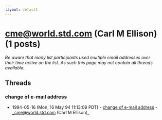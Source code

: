 ```yaml
---
layout: default
---
```


# cme@world.std.com (Carl M Ellison) (1 posts)

_Be aware that many list participants used multiple email addresses over their time active on the list. As such this page may not contain all threads available._

## Threads

### change of e-mail address
+ 1994-05-16 (Mon, 16 May 94 11:13:09 PDT) - [change of e-mail address](/archive/1994/05/68aa6ec0e901687df4c510a9fc34c9761f5f6da51e4818e98594a6b0a69e3df1) - _cme@world.std.com (Carl M Ellison)_


